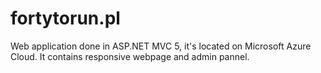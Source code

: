 # fortytorun.pl
Web application done in ASP.NET MVC 5, it's located on Microsoft Azure Cloud. It contains responsive webpage and admin pannel.
